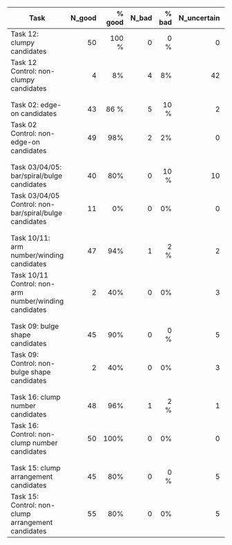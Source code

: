 | Task                                                     | N_good |% good  |N_bad   |% bad  |N_uncertain  | % Uncertain |
| -----                                                    | ------:|-----:  | ------:|-----: | ------:     |-----:|
| Task 12: clumpy candidates                               | 50     |100 %   | 0      |0 %    | 0           |0 %   | 
| Task 12 Control: non-clumpy candidates                   | 4      |8%      | 4      |8%     | 42          |84 %  |
|                                                          |        |        |        |       |             |      |
|                                                          |        |        |        |       |             |      |
| Task 02: edge-on candidates                              | 43     |86  %   | 5      |10 %   | 2           |4 %   | 
| Task 02 Control: non-edge-on candidates                  | 49     |98%     | 2      |2%     | 0           |0 %   |
|                                                          |        |        |        |       |             |      |
|                                                          |        |        |        |       |             |      |
| Task 03/04/05: bar/spiral/bulge candidates               | 40     |80%     | 0      |10 %   | 10          |10 %   | 
| Task 03/04/05 Control: non-bar/spiral/bulge candidates   | 11     |0%      | 0      |0%     | 0           |0 %   |
|                                                          |        |        |        |       |             |      |
|                                                          |        |        |        |       |             |      |
| Task 10/11: arm number/winding candidates                |  47    |94%     | 1      |2  %   | 2           |4 %   | 
| Task 10/11 Control: non- arm number/winding candidates   | 2      |40%     | 0      |0%     | 3           |60 %  |
|                                                          |        |        |        |       |             |      |
|                                                          |        |        |        |       |             |      |
| Task 09: bulge shape candidates                          |  45    |90%     | 0      |0  %   | 5           |10 %   | 
| Task 09: Control: non- bulge shape candidates            | 2      |40%     | 0      |0%     | 3           |60 %  |
|                                                          |        |        |        |       |             |      |
|                                                          |        |        |        |       |             |      |
| Task 16: clump number candidates                         |  48    |96%     | 1      |2  %   | 1           |2 %   | 
| Task 16: Control: non-clump number candidates            | 50     |100%    | 0      |0%     | 0           | 0 %  |
|                                                          |        |        |        |       |             |      |
|                                                          |        |        |        |       |             |      |
| Task 15: clump arrangement candidates                    |  45    |80%     | 0      |0  %   | 5           |10%   | 
| Task 15: Control: non-clump arrangement candidates       | 55     |80%     | 0      |0%     | 5           |10 %  |

